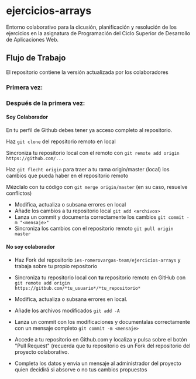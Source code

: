 # ejercicios-arrays

Entorno colaborativo para la dicusión, planificación y resolución de los ejercicios en la asignatura de Programación del Ciclo Superior de Desarrollo de Aplicaciones Web.

## Flujo de Trabajo

El repositorio contiene la versión actualizada por los colaboradores

### Primera vez:

### Después de la primera vez:

#### Soy Colaborador

En tu perfil de Github debes tener ya acceso completo al repositorio.

Haz `git clone` del repositorio remoto en local

Sincroniza tu repositorio local con el remoto con `git remote add origin https://github.com/...`

Haz `git flecht origin` para traer a tu rama origin/master (local) los cambios que pueda haber en el repositorio remoto

Mézclalo con tu código con `git merge origin/master` (en su caso, resuelve conflictos)

- Modifica, actualiza o subsana errores en local
- Añade los cambios a tu repositorio local `git add <archivos>`
- Lanza un commit y documenta correctamente los cambios `git commit -m "<mensaje>"`
- Sincroniza los cambios con el repositorio remoto `git pull origin master`

#### No soy colaborador

- Haz Fork del repositorio `ies-romerovargas-team/ejercicios-arrays` y trabaja sobre tu propio repositorio

- Sincroniza tu repositorio local con **tu** repositorio remoto en GitHub con `git remote add origin https://gitbub.com/*tu_usuario*/*tu_repositorio*`

- Modifica, actualiza o subsana errores en local.

- Añade los archivos modificados `git add -A`

- Lanza un commit con los modificaciones y documentalas correctamente con un mensaje completo `git commit -m <mensaje>`

- Accede a tu repositorio en Github.com y localiza y pulsa sobre el botón "Pull Request" (recuerda que tu repositorio es un Fork del repositorio del proyecto colaborativo.

- Completa los datos y envía un mensaje al administrador del proyecto quien decidirá si absorve o no tus cambios propuestos 
